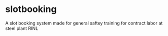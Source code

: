 # slotbooking
A slot booking system made for general saftey training for contract labor at steel plant RINL
